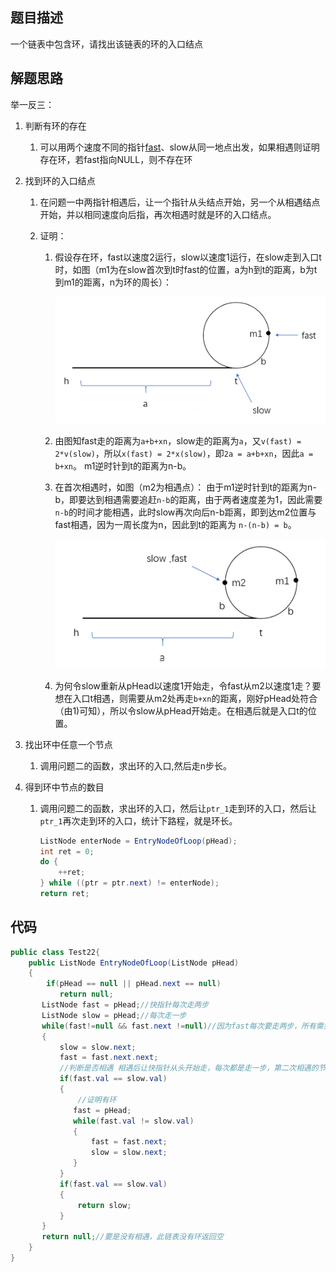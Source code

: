 ## 题目描述

一个链表中包含环，请找出该链表的环的入口结点

## 解题思路



举一反三：

1. 判断有环的存在
   1. 可以用两个速度不同的指针[fast](https://www.baidu.com/s?wd=fast&tn=24004469_oem_dg&rsv_dl=gh_pl_sl_csd)、slow从同一地点出发，如果相遇则证明存在环，若fast指向NULL，则不存在环

2. 找到环的入口结点

   1. 在问题一中两指针相遇后，让一个指针从头结点开始，另一个从相遇结点开始，并以相同速度向后指，再次相遇时就是环的入口结点。

   2. 证明：

      1. 假设存在环，fast以速度2运行，slow以速度1运行，在slow走到入口t时，如图（m1为在slow首次到t时fast的位置，a为h到t的距离，b为t到m1的距离，n为环的周长）： 

         ![img](20180524222230870.png)

      2. 由图知fast走的距离为`a+b+xn`，slow走的距离为`a`，又`v(fast) = 2*v(slow)`，所以`x(fast) = 2*x(slow)`，即`2a = a+b+xn`，因此`a = b+xn`。 
         m1逆时针到t的距离为n-b。

      3. 在首次相遇时，如图（m2为相遇点）： 由于m1逆时针到t的距离为n-b，即要达到相遇需要追赶`n-b`的距离，由于两者速度差为1，因此需要`n-b`的时间才能相遇，此时slow再次向后n-b距离，即到达m2位置与fast相遇，因为一周长度为n，因此到t的距离为 `n-(n-b) = b`。

         ![img2](20180524223027442.png)

      4. 为何令slow重新从pHead以速度1开始走，令fast从m2以速度1走？要想在入口t相遇，则需要从m2处再走`b+xn`的距离，刚好pHead处符合（由1)可知），所以令slow从pHead开始走。在相遇后就是入口t的位置。

3. 找出环中任意一个节点

   1. 调用问题二的函数，求出环的入口,然后走n步长。

4. 得到环中节点的数目

   1. 调用问题二的函数，求出环的入口，然后让`ptr_1`走到环的入口，然后让`ptr_1`再次走到环的入口，统计下路程，就是环长。

      ```Java
      ListNode enterNode = EntryNodeOfLoop(pHead);
      int ret = 0;
      do {
          ++ret;
      } while ((ptr = ptr.next) != enterNode);
      return ret;
      ```

      



## 代码

```java
public class Test22{
	public ListNode EntryNodeOfLoop(ListNode pHead)
    {
        if(pHead == null || pHead.next == null)
    	   return null;
       ListNode fast = pHead;//快指针每次走两步
       ListNode slow = pHead;//每次走一步
       while(fast!=null && fast.next !=null)//因为fast每次要走两步，所有需要判断fast的下一个是否为空
       {
    	   slow = slow.next;
    	   fast = fast.next.next;
    	   //判断是否相遇 相遇后让快指针从头开始走，每次都是走一步，第二次相遇的节点就是环的入口
    	   if(fast.val == slow.val)
    	   {
               //证明有环
    		  fast = pHead;
    		  while(fast.val != slow.val)
    		  {
    			  fast = fast.next;
    			  slow = slow.next;
    		  }
    	   }
    	   if(fast.val == slow.val)
    	   {
    		   return slow;
    	   }
       }
       return null;//要是没有相遇，此链表没有环返回空
    }
}
```








